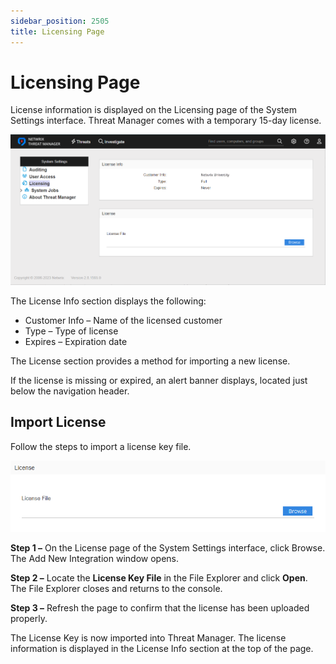```yaml
---
sidebar_position: 2505
title: Licensing Page
---
```


# Licensing Page

License information is displayed on the Licensing page of the System Settings interface. Threat Manager comes with a temporary 15-day license.

![System Settings interfaces on the Licensing page](../../../../../../../static/images/ThreatManager_3.0/Content/Resources/Images/ThreatManager/Admin/Configuration/SystemSettings/Licensing.png "System Settings interfaces on the Licensing page")

The License Info section displays the following:

* Customer Info – Name of the licensed customer
* Type – Type of license
* Expires – Expiration date

The License section provides a method for importing a new license.

If the license is missing or expired, an alert banner displays, located just below the navigation header.

## Import License

Follow the steps to import a license key file.

![License section of the Licensing page](../../../../../../../static/images/ThreatManager_3.0/Content/Resources/Images/ThreatManager/Admin/Configuration/SystemSettings/LicensingBrowse.png "License section of the Licensing page")

**Step 1 –** On the License page of the System Settings interface, click Browse. The Add New Integration window opens.

**Step 2 –** Locate the **License Key File** in the File Explorer and click **Open**. The File Explorer closes and returns to the console.

**Step 3 –** Refresh the page to confirm that the license has been uploaded properly.

The License Key is now imported into Threat Manager. The license information is displayed in the License Info section at the top of the page.